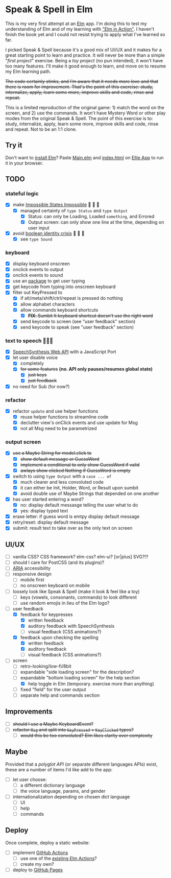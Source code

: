 # Speak & Spell in Elm

This is my very first attempt at an [Elm](https://elm-lang.org/) app. I'm doing this to test my understanding of Elm and of my learning with ["Elm in Action"](https://www.manning.com/books/elm-in-action). I haven't finish the book yet and I could not resist trying to apply what I've learned so far.

I picked Speak & Spell because it's a good mix of UI/UX and it makes for a great starting point to learn and practice. It will never be more than a simple "*first project*" exercise. Being a *toy project* (no pun intended), it won't have too many features. I'll make it good enough to learn, and move on to resume my Elm learning path.

~~The code certainly stinks, and I’m aware that it needs more love and that there is room for improvement. That's the point of this exercise: study, internalize, apply, learn some more, improve skills and code, rinse and repeat.~~

This is a limited reproduction of the original game: 1) match the word on the screen, and 2) use the commands. It won't have Mystery Word or other play modes from the original Speak & Spell. The point of this exercise is to: study, internalize, apply, learn some more, improve skills and code, rinse and repeat. Not to be an 1:1 clone.

## Try it

Don't want to [install Elm](https://guide.elm-lang.org/install/)? Paste [Main.elm](./src/Main.elm) and [index.html](./index.html) on [Ellie App](https://ellie-app.com/new) to run it in your browser.

## TODO

### stateful logic

- [x] make [Impossible States Impossible](https://sporto.github.io/elm-patterns/basic/impossible-states.html) 🎉 🎉 🎉
  - [x] managed certainty of ```type Status``` and ```type Output```
    - [x] Status: can only be Loading, Loaded ```something```, and Errored
    - [x] Output screen: can only show one line at the time, depending on user input
- [x] avoid [boolean identity crisis](https://www.youtube.com/watch?v=6TDKHGtAxeg) 🥳 🥳 🥳
  - [x] see ```type Sound```

### keyboard

- [x] display keyboard onscreen
- [x] onclick events to output
- [x] onclick events to sound
- [x] use an [package](https://package.elm-lang.org/packages/Gizra/elm-keyboard-event/latest/) to get user typing
- [x] get keycode from typing into onscreen keyboard
- [x] filter out KeyPressed to
  - [x] if alt/meta/shift/ctrl/repeat is pressed do nothing
  - [x] allow alphabet characters
  - [x] allow commands keyboard shortcuts
    - [x] ~~**FIX**: Sumbit It keyboard shortcut doesn't use the right word~~
  - [x] send keycode to screen (see "user feedback" section)
  - [x] send keycode to speak (see "user feedback" section)

### text to speech 🤖🤖🤖

- [x] [SpeechSynthesis Web API](https://developer.mozilla.org/en-US/docs/Web/API/SpeechSynthesis) with a JavaScript Port
- [x] let user disable voice
  - [x] completely
  - [x] ~~for some features~~ **(no. API only pauses/resumes global state)**
    - [x] ~~just keys~~
    - [x] ~~just feedback~~
- [x] no need for Sub (for now?)

### refactor

- [x] refactor ```update``` and use helper functions
  - [x] reuse helper functions to streamline code
  - [x] declutter view's onClick events and use update for Msg
  - [x] not all Msg need to be parametrized

### output screen

- [x] ~~use a Maybe String for model.click to~~
  - [x] ~~show default message or GuessWord~~
  - [x] ~~implement a conditional to only show GuessWord if valid~~
  - [x] ~~awlays show clicked Nothing if GuessWord is empty~~
- [x] switch to using ```type Output``` with a ```case ... of```
  - [x] much clearer and less convoluted code
  - [x] it can either be Init, Holder, Word, or Result upon sumbit
  - [x] avoid double use of Maybe Strings that depended on one another
- [x] has user started entering a word?
  - [x] no: display default messasge telling the user what to do
  - [x] yes: display typed text
- [x] erase letter: if guess word is emtpy display default message
- [x] retry/reset: display default message
- [x] submit: result text to take over as the only text on screen

## UI/UX

- [ ] vanilla CSS? CSS framework? elm-css? elm-ui? [or|plus] SVG?!?
- [ ] should I care for PostCSS (and its plugins)?
- [ ] [ARIA](https://developer.mozilla.org/en-US/docs/Web/Accessibility/ARIA) accessibility
- [ ] responsive design
  - [ ] mobile first
  - [ ] no onscreen keyboard on mobile
- [ ] loosely look like Speak & Spell (make it look & feel like a toy)
  - [ ] keys (vowels, consonants, commands) to look different
  - [ ] use random emojis in lieu of the Elm logo?
- [ ] user feedback
  - [x] feedback for keypresses
    - [x] written feedback
    - [x] auditory feedback with SpeechSynthesis
    - [ ] visual feedback (CSS animations?)
  - [x] feedback upon checking the spelling
    - [x] written feedback
    - [x] auditory feedback
    - [ ] visual feedback (CSS animations?)
- [ ] screen
  - [ ] retro-looking/low-fi/8bit
  - [ ] expandable "side loading screen" for the description?
  - [ ] expandable "bottom loading screen" for the help section
    - [x] help toggle in Elm (temporary. exercise more than anything)
  - [ ] fixed "field" for the user output
  - [ ] separate help and commands section

## Improvements

- [ ] ~~should I use a Maybe KeyboardEvent?~~
- [ ] ~~refactor ```Msg``` and split into ```KeyPressed``` + ```KeyClicked``` types?~~
  - [ ] ~~would this be too convoluted? Elm likes clarity over complexity~~

## Maybe

Provided that a *polyglot API* (or separate different languages APIs) exist, these are a number of items I'd like add to the app:

- [ ] let user choose:
  - [ ] a different dictionary language
  - [ ] the voice language, params, and gender
- [ ] internationalization depending on chosen dict language
  - [ ] UI
  - [ ] help
  - [ ] commands

## Deploy

Once complete, deploy a static website:

- [ ] implement [GitHub Actions](https://github.com/features/actions)
  - [ ] use one of the [existing Elm Actions](https://github.com/marketplace?type=actions&query=elm+?)?
  - [ ] create my own?
- [ ] deploy to [GitHub Pages](https://docs.github.com/en/pages)

